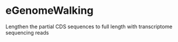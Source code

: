 # eGenomeWalking
Lengthen the partial CDS sequences to full length with transcriptome sequencing reads
